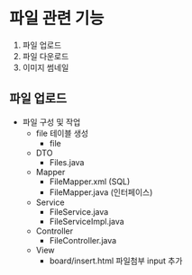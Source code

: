 # 파일 관련 기능
1. 파일 업로드
2. 파일 다운로드
3. 이미지 썸네일

## 파일 업로드
- 파일 구성 및 작업
    - file 테이블 생성
        - file
    - DTO
        - Files.java
    - Mapper
        - FileMapper.xml (SQL)
        - FileMapper.java (인터페이스)
    - Service
        - FileService.java
        - FileServiceImpl.java
    - Controller
        - FileController.java
    - View
        - board/insert.html
            파일첨부 input 추가